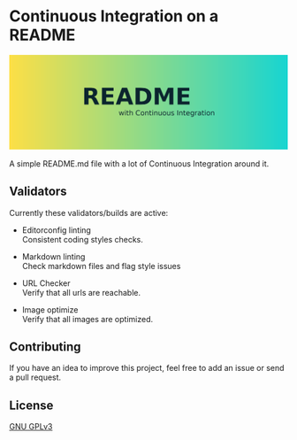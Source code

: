 # Continuous Integration on a README

![README with Continuous Integration Logo](/images/README-logo.png)

A simple README.md file with a lot of Continuous Integration around it.

## Validators

Currently these validators/builds are active:

- Editorconfig linting  
  Consistent coding styles checks.

- Markdown linting  
  Check markdown files and flag style issues

- URL Checker  
  Verify that all urls are reachable.

- Image optimize  
  Verify that all images are optimized.

## Contributing

If you have an idea to improve this project, feel free to add an issue or send
a pull request.

## License

[GNU GPLv3](https://choosealicense.com/licenses/gpl-3.0/)
